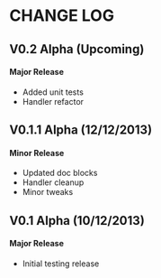 CHANGE LOG
==========


## V0.2 Alpha (Upcoming)
#### Major Release

* Added unit tests
* Handler refactor


## V0.1.1 Alpha (12/12/2013)
#### Minor Release

* Updated doc blocks
* Handler cleanup
* Minor tweaks


## V0.1 Alpha (10/12/2013)
#### Major Release

* Initial testing release
